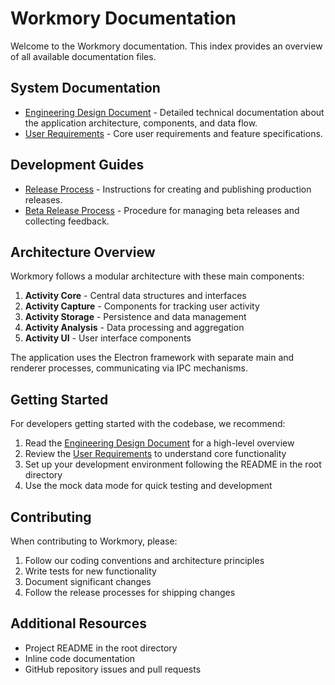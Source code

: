 # Workmory Documentation

Welcome to the Workmory documentation. This index provides an overview of all available documentation files.

## System Documentation

- [Engineering Design Document](./engineering-design.md) - Detailed technical documentation about the application architecture, components, and data flow.
- [User Requirements](./user-requirements.md) - Core user requirements and feature specifications.

## Development Guides

- [Release Process](./release-process.md) - Instructions for creating and publishing production releases.
- [Beta Release Process](./beta-release-process.md) - Procedure for managing beta releases and collecting feedback.

## Architecture Overview

Workmory follows a modular architecture with these main components:

1. **Activity Core** - Central data structures and interfaces
2. **Activity Capture** - Components for tracking user activity
3. **Activity Storage** - Persistence and data management
4. **Activity Analysis** - Data processing and aggregation
5. **Activity UI** - User interface components

The application uses the Electron framework with separate main and renderer processes, communicating via IPC mechanisms.

## Getting Started

For developers getting started with the codebase, we recommend:

1. Read the [Engineering Design Document](./engineering-design.md) for a high-level overview
2. Review the [User Requirements](./user-requirements.md) to understand core functionality
3. Set up your development environment following the README in the root directory
4. Use the mock data mode for quick testing and development

## Contributing

When contributing to Workmory, please:

1. Follow our coding conventions and architecture principles
2. Write tests for new functionality
3. Document significant changes
4. Follow the release processes for shipping changes

## Additional Resources

- Project README in the root directory
- Inline code documentation
- GitHub repository issues and pull requests 